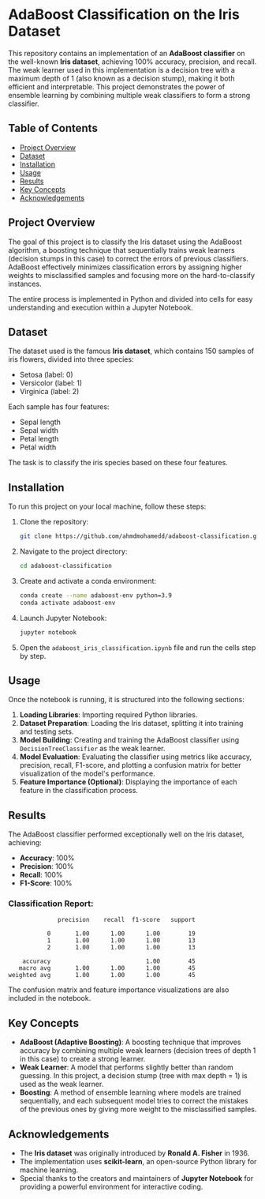# AdaBoost Classification on the Iris Dataset

This repository contains an implementation of an **AdaBoost classifier** on the well-known **Iris dataset**, achieving 100% accuracy, precision, and recall. The weak learner used in this implementation is a decision tree with a maximum depth of 1 (also known as a decision stump), making it both efficient and interpretable. This project demonstrates the power of ensemble learning by combining multiple weak classifiers to form a strong classifier.

## Table of Contents
- [Project Overview](#project-overview)
- [Dataset](#dataset)
- [Installation](#installation)
- [Usage](#usage)
- [Results](#results)
- [Key Concepts](#key-concepts)
- [Acknowledgements](#acknowledgements)

## Project Overview

The goal of this project is to classify the Iris dataset using the AdaBoost algorithm, a boosting technique that sequentially trains weak learners (decision stumps in this case) to correct the errors of previous classifiers. AdaBoost effectively minimizes classification errors by assigning higher weights to misclassified samples and focusing more on the hard-to-classify instances.

The entire process is implemented in Python and divided into cells for easy understanding and execution within a Jupyter Notebook.

## Dataset

The dataset used is the famous **Iris dataset**, which contains 150 samples of iris flowers, divided into three species:
- Setosa (label: 0)
- Versicolor (label: 1)
- Virginica (label: 2)

Each sample has four features:
- Sepal length
- Sepal width
- Petal length
- Petal width

The task is to classify the iris species based on these four features.

## Installation

To run this project on your local machine, follow these steps:

1. Clone the repository:
    ```bash
    git clone https://github.com/ahmdmohamedd/adaboost-classification.git
    ```

2. Navigate to the project directory:
    ```bash
    cd adaboost-classification
    ```

3. Create and activate a conda environment:
    ```bash
    conda create --name adaboost-env python=3.9
    conda activate adaboost-env
    ```

4. Launch Jupyter Notebook:
    ```bash
    jupyter notebook
    ```

5. Open the `adaboost_iris_classification.ipynb` file and run the cells step by step.

## Usage

Once the notebook is running, it is structured into the following sections:
1. **Loading Libraries**: Importing required Python libraries.
2. **Dataset Preparation**: Loading the Iris dataset, splitting it into training and testing sets.
3. **Model Building**: Creating and training the AdaBoost classifier using `DecisionTreeClassifier` as the weak learner.
4. **Model Evaluation**: Evaluating the classifier using metrics like accuracy, precision, recall, F1-score, and plotting a confusion matrix for better visualization of the model's performance.
5. **Feature Importance (Optional)**: Displaying the importance of each feature in the classification process.

## Results

The AdaBoost classifier performed exceptionally well on the Iris dataset, achieving:
- **Accuracy**: 100%
- **Precision**: 100%
- **Recall**: 100%
- **F1-Score**: 100%

### Classification Report:
```
              precision    recall  f1-score   support

           0       1.00      1.00      1.00        19
           1       1.00      1.00      1.00        13
           2       1.00      1.00      1.00        13

    accuracy                           1.00        45
   macro avg       1.00      1.00      1.00        45
weighted avg       1.00      1.00      1.00        45
```

The confusion matrix and feature importance visualizations are also included in the notebook.

## Key Concepts

- **AdaBoost (Adaptive Boosting)**: A boosting technique that improves accuracy by combining multiple weak learners (decision trees of depth 1 in this case) to create a strong learner.
- **Weak Learner**: A model that performs slightly better than random guessing. In this project, a decision stump (tree with max depth = 1) is used as the weak learner.
- **Boosting**: A method of ensemble learning where models are trained sequentially, and each subsequent model tries to correct the mistakes of the previous ones by giving more weight to the misclassified samples.

## Acknowledgements

- The **Iris dataset** was originally introduced by **Ronald A. Fisher** in 1936.
- The implementation uses **scikit-learn**, an open-source Python library for machine learning.
- Special thanks to the creators and maintainers of **Jupyter Notebook** for providing a powerful environment for interactive coding.
